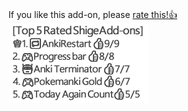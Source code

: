 

<br>

If you like this add-on, please [rate this!👍](https://ankiweb.net/shared/review/■)
<br>
![TopRated](https://raw.githubusercontent.com/shigeyukey/my_addons/main/AnkiWeb_addons_data/top_rated_shige_addons.jpg)
<br>
